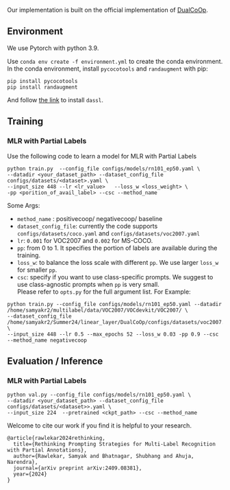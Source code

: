 Our implementation is built on the official implementation of  [DualCoOp](https://github.com/sunxm2357/DualCoOp).


## Environment

We use Pytorch with python 3.9. 

Use `conda env create -f environment.yml` to create the conda environment.
In the conda environment, install `pycocotools` and `randaugment` with pip:
```
pip install pycocotools
pip install randaugment
```
And follow [the link](https://github.com/KaiyangZhou/Dassl.pytorch) to install `dassl`.


## Training 
### MLR with Partial Labels
Use the following code to learn a model for MLR with Partial Labels
```
python train.py  --config_file configs/models/rn101_ep50.yaml \
--datadir <your_dataset_path> --dataset_config_file configs/datasets/<dataset>.yaml \
--input_size 448 --lr <lr_value>   --loss_w <loss_weight> \
-pp <porition_of_avail_label> --csc --method_name
```
Some Args:
- `method_name` : positivecoop/ negativecoop/ baseline
- `dataset_config_file`: currently the code supports `configs/datasets/coco.yaml` and `configs/datasets/voc2007.yaml`  
- `lr`: `0.001` for VOC2007 and `0.002` for MS-COCO.
- `pp`: from 0 to 1. It specifies the portion of labels are available during the training.
- `loss_w`: to balance the loss scale with different `pp`. We use larger `loss_w` for smaller `pp`.
- `csc`: specify if you want to use class-specific prompts. We suggest to use class-agnostic prompts when `pp` is very small.   
Please refer to `opts.py` for the full argument list.
For Example:
```
python train.py --config_file configs/models/rn101_ep50.yaml --datadir /home/samyakr2/multilabel/data/VOC2007/VOCdevkit/VOC2007/ \
--dataset_config_file /home/samyakr2/Summer24/linear_layer/DualCoOp/configs/datasets/voc2007.yaml \
--input_size 448 --lr 0.5 --max_epochs 52 --loss_w 0.03 -pp 0.9 --csc --method_name negativecoop

```


## Evaluation / Inference
### MLR with Partial Labels
```
python val.py --config_file configs/models/rn101_ep50.yaml \
--datadir <your_dataset_path> --dataset_config_file configs/datasets/<dataset>>.yaml \
--input_size 224  --pretrained <ckpt_path> --csc --method_name
```

Welcome to cite our work if you find it is helpful to your research.
```
@article{rawlekar2024rethinking,
  title={Rethinking Prompting Strategies for Multi-Label Recognition with Partial Annotations},
  author={Rawlekar, Samyak and Bhatnagar, Shubhang and Ahuja, Narendra},
  journal={arXiv preprint arXiv:2409.08381},
  year={2024}
}
```

